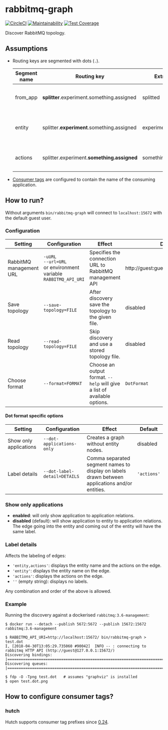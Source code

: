 # rabbitmq-graph

[![CircleCI](https://circleci.com/gh/sldblog/rabbitmq-graph.svg?style=svg&circle-token=68531f42debaa4ff5b3bddb62a4672ca2eaabaf4)](https://circleci.com/gh/sldblog/rabbitmq-graph)
[![Maintainability](https://api.codeclimate.com/v1/badges/146dab10c24b4dd7b75e/maintainability)](https://codeclimate.com/github/sldblog/rabbitmq-graph/maintainability)
[![Test Coverage](https://api.codeclimate.com/v1/badges/146dab10c24b4dd7b75e/test_coverage)](https://codeclimate.com/github/sldblog/rabbitmq-graph/test_coverage)

Discover RabbitMQ topology.

## Assumptions

- Routing keys are segmented with dots (`.`).

  | Segment name | Routing key | Extracted | Assumed to be |
  | --- | --- | --- | --- |
  | from\_app | **splitter**.experiment.something.assigned | splitted | The name of the publishing application. |
  | entity | splitter.**experiment**.something.assigned | experiment | The entity that is participating in the action. |
  | actions | splitter.experiment.**something.assigned** | something.assigned | The action(s) describing the event. |

- [Consumer tags][hutch-consumer-tag-pr] are configured to contain the name of the consuming application.

## How to run?

Without arguments `bin/rabbitmq-graph` will connect to `localhost:15672` with the default guest user.

### Configuration

| Setting | Configuration | Effect | Default |
| ------- | ------------- | ------ | ------- |
| RabbitMQ management URL | `-uURL`<br/>`--url=URL`<br/>or environment variable<br/>`RABBITMQ_API_URI` | Specifies the connection URL to RabbitMQ management API | http://guest:guest@localhost:15672/ |
| Save topology | `--save-topology=FILE` | After discovery save the topology to the given file. | disabled |
| Read topology | `--read-topology=FILE` | Skip discovery and use a stored topology file. | disabled |
| Choose format | `--format=FORMAT` | Choose an output format. `--help` will give a list of available options. | `DotFormat` |

#### Dot format specific options

| Setting | Configuration | Effect | Default |
| ------- | ------------- | ------ | ------- |
| Show only applications | `--dot-applications-only` | Creates a graph without entity nodes. | disabled |
| Label details | `--dot-label-detail=DETAILS` | Comma separated segment names to display on labels drawn between applications and/or entities. | `'actions'` |

### Show only applications

- **enabled**: will only show application to application relations.
- **disabled** (default): will show application to entity to application relations. The edge going into the entity and coming out of the entity will have the same label.

### Label details

Affects the labeling of edges:

- `'entity,actions'`: displays the entity name and the actions on the edge.
- `'entity'`: displays the entity name on the edge.
- `'actions'`: displays the actions on the edge.
- `''` (empty string): displays no labels.

Any combination and order of the above is allowed.

### Example

Running the discovery against a dockerised `rabbitmq:3.6-management`:

```
$ docker run --detach --publish 5672:5672 --publish 15672:15672 rabbitmq:3.6-management

$ RABBITMQ_API_URI=http://localhost:15672/ bin/rabbitmq-graph > test.dot
I, [2018-04-30T13:05:29.735060 #90042]  INFO -- : connecting to rabbitmq HTTP API (http://guest@127.0.0.1:15672/)
Discovering bindings: |================================================================================================|
Discovering queues: |==================================================================================================|

$ fdp -O -Tpng test.dot   # assumes "graphviz" is installed
$ open test.dot.png
```

## How to configure consumer tags?

### hutch

Hutch supports consumer tag prefixes since [0.24][hutch-0.24].

[hutch-consumer-tag-pr]: https://github.com/gocardless/hutch/pull/265
[hutch-0.24]: https://github.com/gocardless/hutch/blob/master/CHANGELOG.md#0240--february-1st-2017
